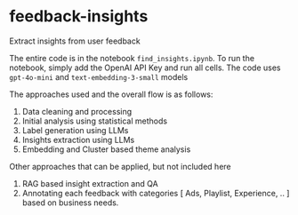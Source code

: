 # feedback-insights
Extract insights from user feedback

The entire code is in the notebook `find_insights.ipynb`. To run the notebook, simply add the OpenAI API Key and run all cells.
The code uses `gpt-4o-mini` and `text-embedding-3-small` models



The approaches used and the overall flow is as follows:

1. Data cleaning and processing
2. Initial analysis using statistical methods
3. Label generation using LLMs
4. Insights extraction using LLMs
5. Embedding and Cluster based theme analysis


Other approaches that can be applied, but not included here
1. RAG based insight extraction and QA
2. Annotating each feedback with categories [ Ads, Playlist, Experience, .. ] based on business needs.
